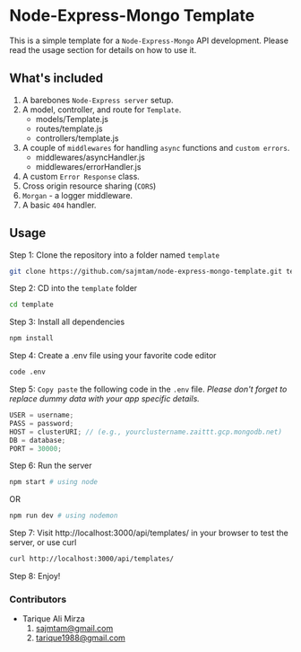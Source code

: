 # Node-Express-Mongo Template

This is a simple template for a `Node-Express-Mongo` API development. Please read the usage section for details on how to use it.

## What's included

1. A barebones `Node-Express server` setup.
2. A model, controller, and route for `Template`.
   - models/Template.js
   - routes/template.js
   - controllers/template.js
3. A couple of `middlewares` for handling `async` functions and `custom errors`.
   - middlewares/asyncHandler.js
   - middlewares/errorHandler.js
4. A custom `Error Response` class.
5. Cross origin resource sharing (`CORS`)
6. `Morgan` - a logger middleware.
7. A basic `404` handler.

## Usage

Step 1: Clone the repository into a folder named `template`

```bash
git clone https://github.com/sajmtam/node-express-mongo-template.git template
```

Step 2: CD into the `template` folder

```bash
cd template
```

Step 3: Install all dependencies

```bash
npm install
```

Step 4: Create a .env file using your favorite code editor

```bash
code .env
```

Step 5: `Copy paste` the following code in the `.env` file. _Please don't forget to replace dummy data with your app specific details._

```javascript
USER = username;
PASS = password;
HOST = clusterURI; // (e.g., yourclustername.zaittt.gcp.mongodb.net)
DB = database;
PORT = 30000;
```

Step 6: Run the server

```bash
npm start # using node
```

OR

```bash
npm run dev # using nodemon
```

Step 7: Visit http://localhost:3000/api/templates/ in your browser to test the server, or use curl

```bash
curl http://localhost:3000/api/templates/
```

Step 8: Enjoy!

### Contributors

- Tarique Ali Mirza
  1. <sajmtam@gmail.com>
  2. <tarique1988@gmail.com>
